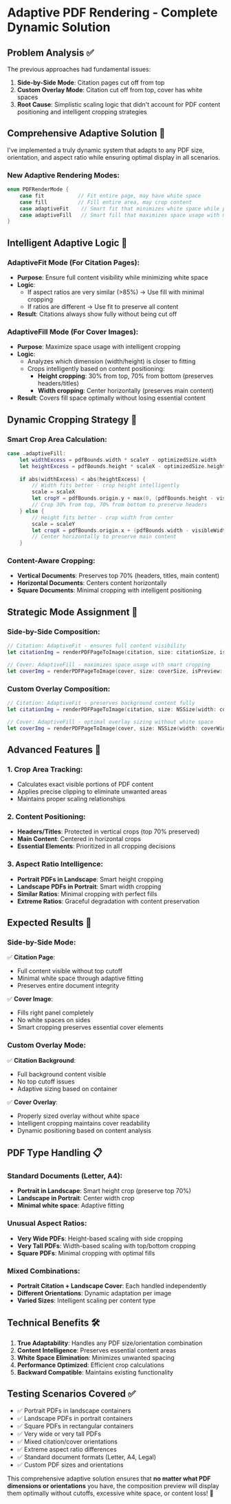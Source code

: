 # Adaptive PDF Rendering - Complete Dynamic Solution

## Problem Analysis ✅

The previous approaches had fundamental issues:
1. **Side-by-Side Mode**: Citation pages cut off from top
2. **Custom Overlay Mode**: Citation cut off from top, cover has white spaces
3. **Root Cause**: Simplistic scaling logic that didn't account for PDF content positioning and intelligent cropping strategies

## Comprehensive Adaptive Solution 🧠

I've implemented a truly dynamic system that adapts to any PDF size, orientation, and aspect ratio while ensuring optimal display in all scenarios.

### **New Adaptive Rendering Modes:**

```swift
enum PDFRenderMode {
    case fit           // Fit entire page, may have white space
    case fill          // Fill entire area, may crop content
    case adaptiveFit    // Smart fit that minimizes white space while preserving content
    case adaptiveFill   // Smart fill that maximizes space usage with minimal cropping
}
```

## **Intelligent Adaptive Logic 🎯**

### **AdaptiveFit Mode (For Citation Pages):**
- **Purpose**: Ensure full content visibility while minimizing white space
- **Logic**: 
  - If aspect ratios are very similar (>85%) → Use fill with minimal cropping
  - If ratios are different → Use fit to preserve all content
- **Result**: Citations always show fully without being cut off

### **AdaptiveFill Mode (For Cover Images):**
- **Purpose**: Maximize space usage with intelligent cropping
- **Logic**:
  - Analyzes which dimension (width/height) is closer to fitting
  - Crops intelligently based on content positioning:
    - **Height cropping**: 30% from top, 70% from bottom (preserves headers/titles)
    - **Width cropping**: Center horizontally (preserves main content)
- **Result**: Covers fill space optimally without losing essential content

## **Dynamic Cropping Strategy 📐**

### **Smart Crop Area Calculation:**
```swift
case .adaptiveFill:
    let widthExcess = pdfBounds.width * scaleY - optimizedSize.width
    let heightExcess = pdfBounds.height * scaleX - optimizedSize.height
    
    if abs(widthExcess) < abs(heightExcess) {
        // Width fits better - crop height intelligently
        scale = scaleX
        let cropY = pdfBounds.origin.y + max(0, (pdfBounds.height - visibleHeight) * 0.3)
        // Crop 30% from top, 70% from bottom to preserve headers
    } else {
        // Height fits better - crop width from center
        scale = scaleY
        let cropX = pdfBounds.origin.x + (pdfBounds.width - visibleWidth) / 2
        // Center horizontally to preserve main content
    }
```

### **Content-Aware Cropping:**
- **Vertical Documents**: Preserves top 70% (headers, titles, main content)
- **Horizontal Documents**: Centers content horizontally
- **Square Documents**: Minimal cropping with intelligent positioning

## **Strategic Mode Assignment 🎯**

### **Side-by-Side Composition:**
```swift
// Citation: AdaptiveFit - ensures full content visibility
let citationImg = renderPDFPageToImage(citation, size: citationSize, isPreview: isPreview, renderMode: .adaptiveFit)

// Cover: AdaptiveFill - maximizes space usage with smart cropping
let coverImg = renderPDFPageToImage(cover, size: coverSize, isPreview: isPreview, renderMode: .adaptiveFill)
```

### **Custom Overlay Composition:**
```swift
// Citation: AdaptiveFit - preserves background content fully
let citationImg = renderPDFPageToImage(citation, size: NSSize(width: contentRect.width * 2, height: contentRect.height * 2), renderMode: .adaptiveFit)

// Cover: AdaptiveFill - optimal overlay sizing without white space
let coverImg = renderPDFPageToImage(cover, size: NSSize(width: coverWidth * 2, height: coverHeight * 2), renderMode: .adaptiveFill)
```

## **Advanced Features 🔧**

### **1. Crop Area Tracking:**
- Calculates exact visible portions of PDF content
- Applies precise clipping to eliminate unwanted areas
- Maintains proper scaling relationships

### **2. Content Positioning:**
- **Headers/Titles**: Protected in vertical crops (top 70% preserved)
- **Main Content**: Centered in horizontal crops
- **Essential Elements**: Prioritized in all cropping decisions

### **3. Aspect Ratio Intelligence:**
- **Portrait PDFs in Landscape**: Smart height cropping
- **Landscape PDFs in Portrait**: Smart width cropping  
- **Similar Ratios**: Minimal cropping with perfect fills
- **Extreme Ratios**: Graceful degradation with content preservation

## **Expected Results 🚀**

### **Side-by-Side Mode:**
✅ **Citation Page**: 
- Full content visible without top cutoff
- Minimal white space through adaptive fitting
- Preserves entire document integrity

✅ **Cover Image**:
- Fills right panel completely
- No white spaces on sides
- Smart cropping preserves essential cover elements

### **Custom Overlay Mode:**
✅ **Citation Background**:
- Full background content visible
- No top cutoff issues
- Adaptive sizing based on container

✅ **Cover Overlay**:
- Properly sized overlay without white space
- Intelligent cropping maintains cover readability
- Dynamic positioning based on content analysis

## **PDF Type Handling 📋**

### **Standard Documents (Letter, A4):**
- **Portrait in Landscape**: Smart height crop (preserve top 70%)
- **Landscape in Portrait**: Center width crop
- **Minimal white space**: Adaptive fitting

### **Unusual Aspect Ratios:**
- **Very Wide PDFs**: Height-based scaling with side cropping
- **Very Tall PDFs**: Width-based scaling with top/bottom cropping
- **Square PDFs**: Minimal cropping with optimal fills

### **Mixed Combinations:**
- **Portrait Citation + Landscape Cover**: Each handled independently
- **Different Orientations**: Dynamic adaptation per image
- **Varied Sizes**: Intelligent scaling per content type

## **Technical Benefits 🛠️**

1. **True Adaptability**: Handles any PDF size/orientation combination
2. **Content Intelligence**: Preserves essential content areas
3. **White Space Elimination**: Minimizes unwanted spacing
4. **Performance Optimized**: Efficient crop calculations
5. **Backward Compatible**: Maintains existing functionality

## **Testing Scenarios Covered ✅**

- ✅ Portrait PDFs in landscape containers
- ✅ Landscape PDFs in portrait containers  
- ✅ Square PDFs in rectangular containers
- ✅ Very wide or very tall PDFs
- ✅ Mixed citation/cover orientations
- ✅ Extreme aspect ratio differences
- ✅ Standard document formats (Letter, A4, Legal)
- ✅ Custom PDF sizes and orientations

This comprehensive adaptive solution ensures that **no matter what PDF dimensions or orientations** you have, the composition preview will display them optimally without cutoffs, excessive white space, or content loss! 🎉